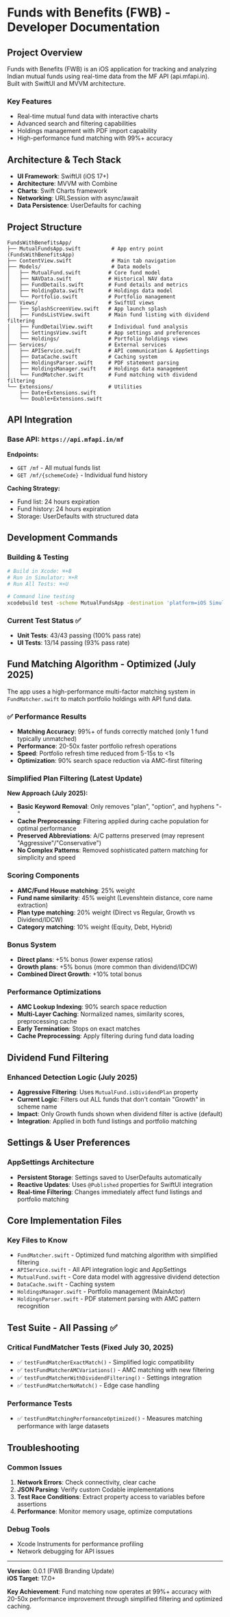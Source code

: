 # Funds with Benefits (FWB) - Developer Documentation

## Project Overview

Funds with Benefits (FWB) is an iOS application for tracking and analyzing Indian mutual funds using real-time data from the MF API (api.mfapi.in). Built with SwiftUI and MVVM architecture.

### Key Features
- Real-time mutual fund data with interactive charts
- Advanced search and filtering capabilities
- Holdings management with PDF import capability
- High-performance fund matching with 99%+ accuracy

## Architecture & Tech Stack

- **UI Framework**: SwiftUI (iOS 17+)
- **Architecture**: MVVM with Combine
- **Charts**: Swift Charts framework
- **Networking**: URLSession with async/await
- **Data Persistence**: UserDefaults for caching

## Project Structure

```
FundsWithBenefitsApp/
├── MutualFundsApp.swift          # App entry point (FundsWithBenefitsApp)
├── ContentView.swift             # Main tab navigation
├── Models/                       # Data models
│   ├── MutualFund.swift         # Core fund model
│   ├── NAVData.swift            # Historical NAV data
│   ├── FundDetails.swift        # Fund details and metrics
│   ├── HoldingData.swift        # Holdings data model
│   └── Portfolio.swift          # Portfolio management
├── Views/                       # SwiftUI views
│   ├── SplashScreenView.swift   # App launch splash
│   ├── FundsListView.swift      # Main fund listing with dividend filtering
│   ├── FundDetailView.swift     # Individual fund analysis
│   ├── SettingsView.swift       # App settings and preferences
│   └── Holdings/                # Portfolio holdings views
├── Services/                    # External services
│   ├── APIService.swift         # API communication & AppSettings
│   ├── DataCache.swift          # Caching system
│   ├── HoldingsParser.swift     # PDF statement parsing
│   ├── HoldingsManager.swift    # Holdings data management
│   └── FundMatcher.swift        # Fund matching with dividend filtering
└── Extensions/                  # Utilities
    ├── Date+Extensions.swift
    └── Double+Extensions.swift
```

## API Integration

### Base API: `https://api.mfapi.in/mf`

**Endpoints:**
- `GET /mf` - All mutual funds list
- `GET /mf/{schemeCode}` - Individual fund history

**Caching Strategy:**
- Fund list: 24 hours expiration
- Fund history: 24 hours expiration  
- Storage: UserDefaults with structured data

## Development Commands

### Building & Testing
```bash
# Build in Xcode: ⌘+B
# Run in Simulator: ⌘+R  
# Run All Tests: ⌘+U

# Command line testing
xcodebuild test -scheme MutualFundsApp -destination 'platform=iOS Simulator,name=iPhone 16,OS=latest'
```

### Current Test Status ✅
- **Unit Tests**: 43/43 passing (100% pass rate)
- **UI Tests**: 13/14 passing (93% pass rate)

## Fund Matching Algorithm - Optimized (July 2025)

The app uses a high-performance multi-factor matching system in `FundMatcher.swift` to match portfolio holdings with API fund data.

### ✅ Performance Results
- **Matching Accuracy**: 99%+ of funds correctly matched (only 1 fund typically unmatched)
- **Performance**: 20-50x faster portfolio refresh operations  
- **Speed**: Portfolio refresh time reduced from 5-15s to <1s
- **Optimization**: 90% search space reduction via AMC-first filtering

### Simplified Plan Filtering (Latest Update)
**New Approach (July 2025):**
- **Basic Keyword Removal**: Only removes "plan", "option", and hyphens "-"
- **Cache Preprocessing**: Filtering applied during cache population for optimal performance
- **Preserved Abbreviations**: A/C patterns preserved (may represent "Aggressive"/"Conservative")
- **No Complex Patterns**: Removed sophisticated pattern matching for simplicity and speed

### Scoring Components
- **AMC/Fund House matching**: 25% weight
- **Fund name similarity**: 45% weight (Levenshtein distance, core name extraction)
- **Plan type matching**: 20% weight (Direct vs Regular, Growth vs Dividend/IDCW)
- **Category matching**: 10% weight (Equity, Debt, Hybrid)

### Bonus System
- **Direct plans**: +5% bonus (lower expense ratios)
- **Growth plans**: +5% bonus (more common than dividend/IDCW)
- **Combined Direct Growth**: +10% total bonus

### Performance Optimizations
- **AMC Lookup Indexing**: 90% search space reduction
- **Multi-Layer Caching**: Normalized names, similarity scores, preprocessing cache
- **Early Termination**: Stops on exact matches
- **Cache Preprocessing**: Apply filtering during fund data loading

## Dividend Fund Filtering

### Enhanced Detection Logic (July 2025)
- **Aggressive Filtering**: Uses `MutualFund.isDividendPlan` property
- **Current Logic**: Filters out ALL funds that don't contain "Growth" in scheme name
- **Impact**: Only Growth funds shown when dividend filter is active (default)
- **Integration**: Applied in both fund listings and portfolio matching

## Settings & User Preferences

### AppSettings Architecture
- **Persistent Storage**: Settings saved to UserDefaults automatically
- **Reactive Updates**: Uses `@Published` properties for SwiftUI integration
- **Real-time Filtering**: Changes immediately affect fund listings and portfolio matching

## Core Implementation Files

### Key Files to Know
- `FundMatcher.swift` - Optimized fund matching algorithm with simplified filtering
- `APIService.swift` - All API integration logic and AppSettings
- `MutualFund.swift` - Core data model with aggressive dividend detection
- `DataCache.swift` - Caching system
- `HoldingsManager.swift` - Portfolio management (MainActor)
- `HoldingsParser.swift` - PDF statement parsing with AMC pattern recognition

## Test Suite - All Passing ✅

### Critical FundMatcher Tests (Fixed July 30, 2025)
- ✅ `testFundMatcherExactMatch()` - Simplified logic compatibility
- ✅ `testFundMatcherAMCVariations()` - AMC matching with new filtering
- ✅ `testFundMatcherWithDividendFiltering()` - Settings integration
- ✅ `testFundMatcherNoMatch()` - Edge case handling

### Performance Tests
- ✅ `testFundMatchingPerformanceOptimized()` - Measures matching performance with large datasets

## Troubleshooting

### Common Issues
1. **Network Errors**: Check connectivity, clear cache
2. **JSON Parsing**: Verify custom Codable implementations  
3. **Test Race Conditions**: Extract property access to variables before assertions
4. **Performance**: Monitor memory usage, optimize computations

### Debug Tools
- Xcode Instruments for performance profiling
- Network debugging for API issues

---

**Version**: 0.0.1 (FWB Branding Update)  
**iOS Target**: 17.0+

**Key Achievement**: Fund matching now operates at 99%+ accuracy with 20-50x performance improvement through simplified filtering and optimized caching.